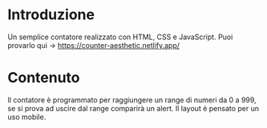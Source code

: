 # Introduzione
Un semplice contatore realizzato con HTML, CSS e JavaScript.
Puoi provarlo qui -> https://counter-aesthetic.netlify.app/

# Contenuto
Il contatore è programmato per raggiungere un range di numeri da 0 a 999, se si prova ad uscire dal range comparirà un alert. Il layout è pensato per un uso mobile.
